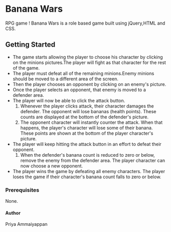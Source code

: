 # Banana Wars 
RPG game
 !
Banana Wars is a role based game built using jQuery,HTML and CSS. 

## Getting Started
- The game starts allowing the player to choose his character by clicking on the minions pictures.The player will fight as that character for the rest of the game.
- The player must defeat all of the remaining minions.Enemy minions should be moved to a different area of the screen.
- Then the player chooses an opponent by clicking on an enemy's picture.
- Once the player selects an opponent, that enemy is moved to a defender area.
- The player will now be able to click the attack button.
	1. Whenever the player clicks attack, their character damages the defender. The opponent will lose bananas (health points). These counts are displayed at the 		bottom of the defender's picture.
	2. The opponent character will instantly counter the attack. When that happens, the player's character will lose some of their banana. These points are shown 	at the bottom of the player character's picture.
- The player will keep hitting the attack button in an effort to defeat their opponent.
	1. When the defender's banana count is reduced to zero or below, remove the enemy from the defender area. The player character can now choose a new opponent.
- The player wins the game by defeating all enemy characters. The player loses the game if their character's banana count falls to zero or below.

### Prerequisites
None.

#### Author
Priya Ammaiyappan

